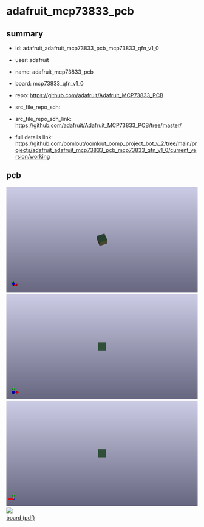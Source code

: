 # adafruit_mcp73833_pcb
 
## summary 
* id: adafruit_adafruit_mcp73833_pcb_mcp73833_qfn_v1_0
* user: adafruit
* name: adafruit_mcp73833_pcb
* board: mcp73833_qfn_v1_0
* repo: https://github.com/adafruit/Adafruit_MCP73833_PCB



* src_file_repo_sch: 
* src_file_repo_sch_link: https://github.com/adafruit/Adafruit_MCP73833_PCB/tree/master/
* full details link: https://github.com/oomlout/oomlout_oomp_project_bot_v_2/tree/main/projects/adafruit_adafruit_mcp73833_pcb_mcp73833_qfn_v1_0/current_version/working  


## pcb  
![](working_3d_600.png) 
![](working_3d_front_600.png)  
![](working_3d_back_600.png)  
![](working_600.png)  
[board (pdf)](working.pdf)  




